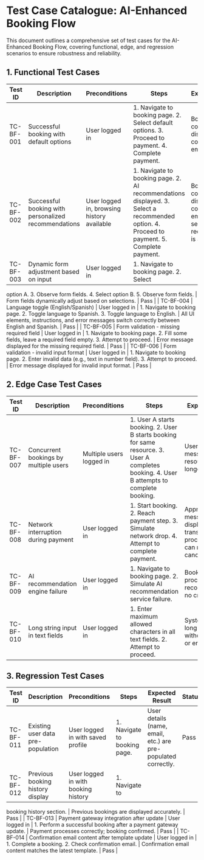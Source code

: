 # Test Case Catalogue: AI-Enhanced Booking Flow

This document outlines a comprehensive set of test cases for the AI-Enhanced Booking Flow, covering functional, edge, and regression scenarios to ensure robustness and reliability.

## 1. Functional Test Cases

| Test ID | Description | Preconditions | Steps | Expected Result | Status |
|---|---|---|---|---|---|
| TC-BF-001 | Successful booking with default options | User logged in | 1. Navigate to booking page. 2. Select default options. 3. Proceed to payment. 4. Complete payment. | Booking confirmation displayed; confirmation email sent. | Pass |
| TC-BF-002 | Successful booking with personalized recommendations | User logged in, browsing history available | 1. Navigate to booking page. 2. AI recommendations displayed. 3. Select a recommended option. 4. Proceed to payment. 5. Complete payment. | Booking confirmation displayed; confirmation email sent; selected recommendation is applied. | Pass |
| TC-BF-003 | Dynamic form adjustment based on input | User logged in | 1. Navigate to booking page. 2. Select 

option A. 3. Observe form fields. 4. Select option B. 5. Observe form fields. | Form fields dynamically adjust based on selections. | Pass |
| TC-BF-004 | Language toggle (English/Spanish) | User logged in | 1. Navigate to booking page. 2. Toggle language to Spanish. 3. Toggle language to English. | All UI elements, instructions, and error messages switch correctly between English and Spanish. | Pass |
| TC-BF-005 | Form validation - missing required field | User logged in | 1. Navigate to booking page. 2. Fill some fields, leave a required field empty. 3. Attempt to proceed. | Error message displayed for the missing required field. | Pass |
| TC-BF-006 | Form validation - invalid input format | User logged in | 1. Navigate to booking page. 2. Enter invalid data (e.g., text in number field). 3. Attempt to proceed. | Error message displayed for invalid input format. | Pass |

## 2. Edge Case Test Cases

| Test ID | Description | Preconditions | Steps | Expected Result | Status |
|---|---|---|---|---|---|
| TC-BF-007 | Concurrent bookings by multiple users | Multiple users logged in | 1. User A starts booking. 2. User B starts booking for same resource. 3. User A completes booking. 4. User B attempts to complete booking. | User B receives a message that the resource is no longer available. | Pass |
| TC-BF-008 | Network interruption during payment | User logged in | 1. Start booking. 2. Reach payment step. 3. Simulate network drop. 4. Attempt to complete payment. | Appropriate error message displayed; transaction is not processed; user can retry or cancel. | Pass |
| TC-BF-009 | AI recommendation engine failure | User logged in | 1. Navigate to booking page. 2. Simulate AI recommendation service failure. | Booking flow proceeds without recommendations; no critical errors. | Pass |
| TC-BF-010 | Long string input in text fields | User logged in | 1. Enter maximum allowed characters in all text fields. 2. Attempt to proceed. | System handles long strings without overflow or error. | Pass |

## 3. Regression Test Cases

| Test ID | Description | Preconditions | Steps | Expected Result | Status |
|---|---|---|---|---|---|
| TC-BF-011 | Existing user data pre-population | User logged in with saved profile | 1. Navigate to booking page. | User details (name, email, etc.) are pre-populated correctly. | Pass |
| TC-BF-012 | Previous booking history display | User logged in with booking history | 1. Navigate to 

booking history section. | Previous bookings are displayed accurately. | Pass |
| TC-BF-013 | Payment gateway integration after update | User logged in | 1. Perform a successful booking after a payment gateway update. | Payment processes correctly; booking confirmed. | Pass |
| TC-BF-014 | Confirmation email content after template update | User logged in | 1. Complete a booking. 2. Check confirmation email. | Confirmation email content matches the latest template. | Pass |

